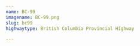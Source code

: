 ```yaml
---
name: BC-99
imagename: BC-99.png
slug: bc99
highwaytype: British Columbia Provincial Highway

---
```

